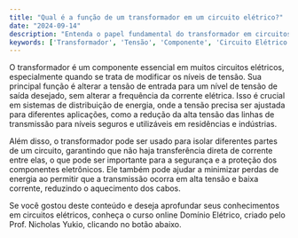 ```yaml
---
title: "Qual é a função de um transformador em um circuito elétrico?"
date: "2024-09-14"
description: "Entenda o papel fundamental do transformador em circuitos elétricos e como ele influencia a tensão e a corrente."
keywords: ['Transformador', 'Tensão', 'Componente', 'Circuito Elétrico']
---
```


O transformador é um componente essencial em muitos circuitos elétricos, especialmente quando se trata de modificar os níveis de tensão. Sua principal função é alterar a tensão de entrada para um nível de tensão de saída desejado, sem alterar a frequência da corrente elétrica. Isso é crucial em sistemas de distribuição de energia, onde a tensão precisa ser ajustada para diferentes aplicações, como a redução da alta tensão das linhas de transmissão para níveis seguros e utilizáveis em residências e indústrias.

Além disso, o transformador pode ser usado para isolar diferentes partes de um circuito, garantindo que não haja transferência direta de corrente entre elas, o que pode ser importante para a segurança e a proteção dos componentes eletrônicos. Ele também pode ajudar a minimizar perdas de energia ao permitir que a transmissão ocorra em alta tensão e baixa corrente, reduzindo o aquecimento dos cabos.

Se você gostou deste conteúdo e deseja aprofundar seus conhecimentos em circuitos elétricos, conheça o curso online Domínio Elétrico, criado pelo Prof. Nicholas Yukio, clicando no botão abaixo.